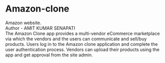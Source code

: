 # Amazon-clone
Amazon website.
<br>
Author - AMIT KUMAR SENAPATI
<br>
The Amazon Clone app provides a multi-vendor eCommerce marketplace via which the vendors and the users can communicate and sell/buy products. 
Users log in to the Amazon clone application and complete the user authentication process. Vendors can upload their products using the app and get approval from the site admin.
